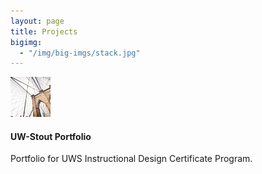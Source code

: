 ```yaml
---
layout: page
title: Projects
bigimg:
  - "/img/big-imgs/stack.jpg"
---
```


<div class="media">
  <div class="media-left">
    <a href="https://irobarte.github.io/uws/">
      <img class="media-object" src="/img/project.jpg" alt="project image" style="width:64px; height:64px;">
    </a>
  </div>
  <div class="media-body">
    <h4 class="media-heading">UW-Stout Portfolio</h4>
    Portfolio for UWS Instructional Design Certificate Program.
  </div>
</div>
